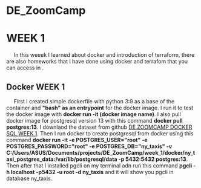 # DE_ZoomCamp

# WEEK 1

&nbsp;&nbsp;&nbsp;&nbsp; In this weeek I learned about docker and introduction of terraform, there are also homeworks that I have done using docker and terrafom that you can access in []().

## Docker WEEK 1

&nbsp;&nbsp;&nbsp;&nbsp; First I created simple dockerfile with python 3:9 as a base of the container and **"bash" as an entrypoint** for the docker image. I run it to test the docker image with **docker run -it (docker image name)**. I also pull docker image for postgresql version 13 with this command **docker pull postgres:13**. I downlaod the dataset from github [DE ZOOMCAMP DOCKER SQL WEEK 1](https://github.com/DataTalksClub/data-engineering-zoomcamp/tree/main/week_1_basics_n_setup/2_docker_sql). Then I run docker to create postgresql from docker using this command **docker run -it -e POSTGRES_USER="root" -e POSTGRES_PASSWORD="root" -e POSTGRES_DB="ny_taxis" -v C:/Users/ASUS/Documents/projects/DE_ZoomCamp/week_1/docker/ny_taxi_postgres_data:/var/lib/postgresql/data -p 5432:5432 postgres:13**. Then after that I installed pgcli on my terminal adn run this command **pgcli -h localhost -p5432 -u root -d ny_taxis** and it will show you pgcli in database ny_taxis.